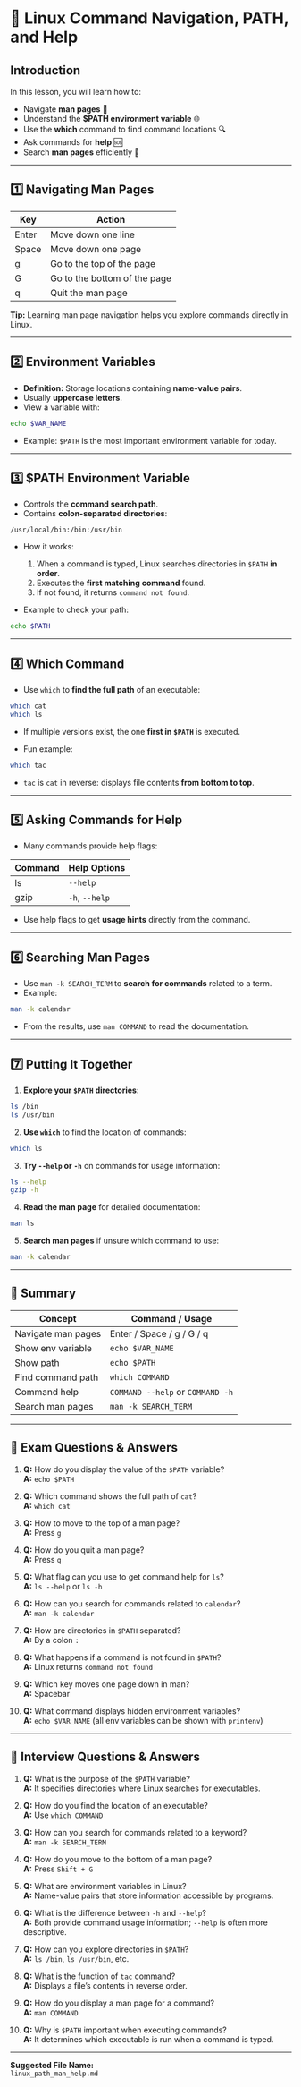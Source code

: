 # 🐧 Linux Command Navigation, PATH, and Help

## Introduction
In this lesson, you will learn how to:
- Navigate **man pages** 📖
- Understand the **$PATH environment variable** 🌐
- Use the **which** command to find command locations 🔍
- Ask commands for **help** 🆘
- Search **man pages** efficiently 🔎

---

## 1️⃣ Navigating Man Pages

| Key | Action |
|-----|-------|
| Enter | Move down one line |
| Space | Move down one page |
| g | Go to the top of the page |
| G | Go to the bottom of the page |
| q | Quit the man page |

**Tip:** Learning man page navigation helps you explore commands directly in Linux.

---

## 2️⃣ Environment Variables

- **Definition:** Storage locations containing **name-value pairs**.  
- Usually **uppercase letters**.  
- View a variable with:

```bash
echo $VAR_NAME
```

- Example: `$PATH` is the most important environment variable for today.

---

## 3️⃣ $PATH Environment Variable

- Controls the **command search path**.  
- Contains **colon-separated directories**:

```
/usr/local/bin:/bin:/usr/bin
```

- How it works:
  1. When a command is typed, Linux searches directories in `$PATH` **in order**.
  2. Executes the **first matching command** found.
  3. If not found, it returns `command not found`.

- Example to check your path:

```bash
echo $PATH
```

---

## 4️⃣ Which Command

- Use `which` to **find the full path** of an executable:

```bash
which cat
which ls
```

- If multiple versions exist, the one **first in `$PATH`** is executed.

- Fun example:

```bash
which tac
```

- `tac` is `cat` in reverse: displays file contents **from bottom to top**.

---

## 5️⃣ Asking Commands for Help

- Many commands provide help flags:

| Command | Help Options |
|---------|--------------|
| ls      | `--help`     |
| gzip    | `-h`, `--help` |

- Use help flags to get **usage hints** directly from the command.

---

## 6️⃣ Searching Man Pages

- Use `man -k SEARCH_TERM` to **search for commands** related to a term.  
- Example:

```bash
man -k calendar
```

- From the results, use `man COMMAND` to read the documentation.

---

## 7️⃣ Putting It Together

1. **Explore your `$PATH` directories**:

```bash
ls /bin
ls /usr/bin
```

2. **Use `which`** to find the location of commands:

```bash
which ls
```

3. **Try `--help` or `-h`** on commands for usage information:

```bash
ls --help
gzip -h
```

4. **Read the man page** for detailed documentation:

```bash
man ls
```

5. **Search man pages** if unsure which command to use:

```bash
man -k calendar
```

---

## 🔹 Summary

| Concept | Command / Usage |
|---------|----------------|
| Navigate man pages | Enter / Space / g / G / q |
| Show env variable | `echo $VAR_NAME` |
| Show path | `echo $PATH` |
| Find command path | `which COMMAND` |
| Command help | `COMMAND --help` or `COMMAND -h` |
| Search man pages | `man -k SEARCH_TERM` |

---

## 📝 Exam Questions & Answers

1. **Q:** How do you display the value of the `$PATH` variable?  
   **A:** `echo $PATH`

2. **Q:** Which command shows the full path of `cat`?  
   **A:** `which cat`

3. **Q:** How to move to the top of a man page?  
   **A:** Press `g`

4. **Q:** How do you quit a man page?  
   **A:** Press `q`

5. **Q:** What flag can you use to get command help for `ls`?  
   **A:** `ls --help` or `ls -h`

6. **Q:** How can you search for commands related to `calendar`?  
   **A:** `man -k calendar`

7. **Q:** How are directories in `$PATH` separated?  
   **A:** By a colon `:`

8. **Q:** What happens if a command is not found in `$PATH`?  
   **A:** Linux returns `command not found`

9. **Q:** Which key moves one page down in man?  
   **A:** Spacebar

10. **Q:** What command displays hidden environment variables?  
    **A:** `echo $VAR_NAME` (all env variables can be shown with `printenv`)

---

## 💼 Interview Questions & Answers

1. **Q:** What is the purpose of the `$PATH` variable?  
   **A:** It specifies directories where Linux searches for executables.

2. **Q:** How do you find the location of an executable?  
   **A:** Use `which COMMAND`

3. **Q:** How can you search for commands related to a keyword?  
   **A:** `man -k SEARCH_TERM`

4. **Q:** How do you move to the bottom of a man page?  
   **A:** Press `Shift + G`

5. **Q:** What are environment variables in Linux?  
   **A:** Name-value pairs that store information accessible by programs.

6. **Q:** What is the difference between `-h` and `--help`?  
   **A:** Both provide command usage information; `--help` is often more descriptive.

7. **Q:** How can you explore directories in `$PATH`?  
   **A:** `ls /bin`, `ls /usr/bin`, etc.

8. **Q:** What is the function of `tac` command?  
   **A:** Displays a file’s contents in reverse order.

9. **Q:** How do you display a man page for a command?  
   **A:** `man COMMAND`

10. **Q:** Why is `$PATH` important when executing commands?  
    **A:** It determines which executable is run when a command is typed.

---

**Suggested File Name:**  
`linux_path_man_help.md`

